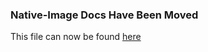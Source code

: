 ### Native-Image Docs Have Been Moved
This file can now be found [here](../docs/reference-manual/native-image/BuildConfiguration.md)